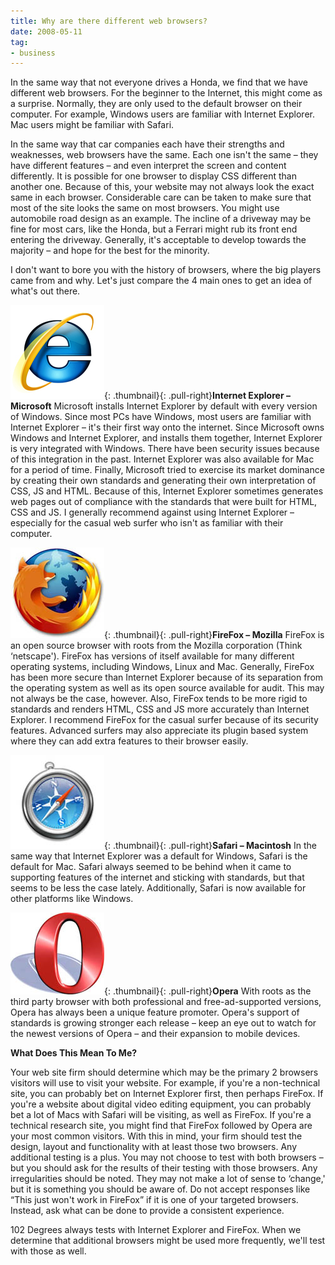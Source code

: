 ```yaml
---
title: Why are there different web browsers?
date: 2008-05-11
tag:
- business
---
```

In the same way that not everyone drives a Honda, we find that we have different web browsers.  For the beginner to the Internet, this might come as a surprise.  Normally, they are only used to the default browser on their computer.  For example, Windows users are familiar with Internet Explorer.  Mac users might be familiar with Safari.

<!--more-->

In the same way that car companies each have their strengths and weaknesses, web browsers have the same.  Each one isn't the same – they have different features – and even interpret the screen and content differently.  It is possible for one browser to display CSS different than another one.  Because of this, your website may not always look the exact same in each browser.  Considerable care can be taken to make sure that most of the site looks the same on most browsers.  You might use automobile road design as an example.  The incline of a driveway may be fine for most cars, like the Honda, but a Ferrari might rub its front end entering the driveway.  Generally, it's acceptable to develop towards the majority – and hope for the best for the minority.

I don't want to bore you with the history of browsers, where the big players came from and why.  Let's just compare the 4 main ones to get an idea of what's out there.

[![](/uploads/2008/4763_ie7bellissimo.jpg)](){: .thumbnail}{: .pull-right}**Internet Explorer – Microsoft**
Microsoft installs Internet Explorer by default with every version of Windows.  Since most PCs have Windows, most users are familiar with Internet Explorer – it's their first way onto the internet.  Since Microsoft owns Windows and Internet Explorer, and installs them together, Internet Explorer is very integrated with Windows.  There have been security issues because of this integration in the past.  Internet Explorer was also available for Mac for a period of time.  Finally, Microsoft tried to exercise its market dominance by creating their own standards and generating their own interpretation of CSS, JS and HTML.  Because of this, Internet Explorer sometimes generates web pages out of compliance with the standards that were built for HTML, CSS and JS.  I generally recommend against using Internet Explorer – especially for the casual web surfer who isn't as familiar with their computer.

[![](/uploads/2008/firefox.jpg)](){: .thumbnail}{: .pull-right}**FireFox – Mozilla**
FireFox is an open source browser with roots from the Mozilla corporation (Think ‘netscape').  FireFox has versions of itself available for many different operating systems, including Windows, Linux and Mac.  Generally, FireFox has been more secure than Internet Explorer because of its separation from the operating system as well as its open source available for audit.  This may not always be the case, however.  Also, FireFox tends to be more rigid to standards and renders HTML, CSS and JS more accurately than Internet Explorer.  I recommend FireFox for the casual surfer because of its security features.  Advanced surfers may also appreciate its plugin based system where they can add extra features to their browser easily.

[![](/uploads/2008/safari_logo.jpg)](){: .thumbnail}{: .pull-right}**Safari – Macintosh**
In the same way that Internet Explorer was a default for Windows, Safari is the default for Mac.  Safari always seemed to be behind when it came to supporting features of the internet and sticking with standards, but that seems to be less the case lately.  Additionally, Safari is now available for other platforms like Windows.

[![](/uploads/2008/opera_logo.jpg)](){: .thumbnail}{: .pull-right}**Opera**
With roots as the third party browser with both professional and free-ad-supported versions, Opera has always been a unique feature promoter.  Opera's support of standards is growing stronger each release – keep an eye out to watch for the newest versions of Opera – and their expansion to mobile devices.

**What Does This Mean To Me?**

Your web site firm should determine which may be the primary 2 browsers visitors will use to visit your website.  For example, if you're a non-technical site, you can probably bet on Internet Explorer first, then perhaps FireFox.  If you're a website about digital video editing equipment, you can probably bet a lot of Macs with Safari will be visiting, as well as FireFox.  If you're a technical research site, you might find that FireFox followed by Opera are your most common visitors.  With this in mind, your firm should test the design, layout and functionality with at least those two browsers.  Any additional testing is a plus.  You may not choose to test with both browsers – but you should ask for the results of their testing with those browsers.  Any irregularities should be noted.  They may not make a lot of sense to ‘change,' but it is something you should be aware of.  Do not accept responses like “This just won't work in FireFox” if it is one of your targeted browsers.  Instead, ask what can be done to provide a consistent experience.

102 Degrees always tests with Internet Explorer and FireFox.  When we determine that additional browsers might be used more frequently, we'll test with those as well.
